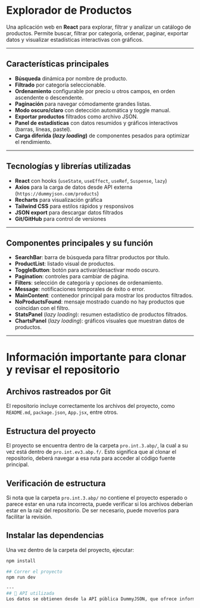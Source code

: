 # Explorador de Productos

Una aplicación web en **React** para explorar, filtrar y analizar un catálogo de productos. Permite buscar, filtrar por categoría, ordenar, paginar, exportar datos y visualizar estadísticas interactivas con gráficos.

---

##  Características principales

- **Búsqueda** dinámica por nombre de producto.
- **Filtrado** por categoría seleccionable.
- **Ordenamiento** configurable por precio u otros campos, en orden ascendente o descendente.
- **Paginación** para navegar cómodamente grandes listas.
- **Modo oscuro/claro** con detección automática y toggle manual.
- **Exportar productos** filtrados como archivo JSON.
- **Panel de estadísticas** con datos resumidos y gráficos interactivos (barras, líneas, pastel).
- **Carga diferida (_lazy loading_)** de componentes pesados para optimizar el rendimiento.

---

##  Tecnologías y librerías utilizadas

- **React** con hooks (`useState`, `useEffect`, `useRef`, `Suspense`, `lazy`)
- **Axios** para la carga de datos desde API externa (`https://dummyjson.com/products`)
- **Recharts** para visualización gráfica
- **Tailwind CSS** para estilos rápidos y responsivos
- **JSON export** para descargar datos filtrados
- **Git/GitHub** para control de versiones

---

##  Componentes principales y su función

- **SearchBar**: barra de búsqueda para filtrar productos por título.
- **ProductList**: listado visual de productos.
- **ToggleButton**: botón para activar/desactivar modo oscuro.
- **Pagination**: controles para cambiar de página.
- **Filters**: selección de categoría y opciones de ordenamiento.
- **Message**: notificaciones temporales de éxito o error.
- **MainContent**: contenedor principal para mostrar los productos filtrados.
- **NoProductsFound**: mensaje mostrado cuando no hay productos que coincidan con el filtro.
- **StatsPanel** (_lazy loading_): resumen estadístico de productos filtrados.
- **ChartsPanel** (_lazy loading_): gráficos visuales que muestran datos de productos.



---

#  Información importante para clonar y revisar el repositorio

##  Archivos rastreados por Git
El repositorio incluye correctamente los archivos del proyecto, como `README.md`, `package.json`, `App.jsx`, entre otros.

##  Estructura del proyecto
El proyecto se encuentra dentro de la carpeta `pro.int.3.abp/`, la cual a su vez está dentro de `pro.int.ev3.abp.f/`. Esto significa que al clonar el repositorio, deberá navegar a esa ruta para acceder al código fuente principal.

##  Verificación de estructura
Si nota que la carpeta `pro.int.3.abp/` no contiene el proyecto esperado o parece estar en una ruta incorrecta, puede verificar si los archivos deberían estar en la raíz del repositorio. De ser necesario, puede moverlos para facilitar la revisión.


## Instalar las dependencias

Una vez dentro de la carpeta del proyecto, ejecutar:

```bash
npm install

## Correr el proyecto
npm run dev

---
## 🔗 API utilizada
Los datos se obtienen desde la API pública DummyJSON, que ofrece información sobre productos con nombre, precio, categoría, stock, rating y más.
